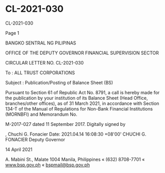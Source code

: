# CL-2021-030

CL-2021-030

Page 1

BANGKO SENTRAL NG PILIPINAS

OFFICE OF THE DEPUTY GOVERNOR FINANCIAL SUPERVISION SECTOR

CIRCULAR LETTER NO. CL-2021-030

To : ALL TRUST CORPORATIONS

Subject : Publication/Posting of Balance Sheet (BS)

Pursuant to Section 61 of Republic Act No. 8791, a call is hereby made for the publication by your institution of its Balance Sheet (Head Office, branches/other offices), as of 31 March 2021, in accordance with Section 134-T of the Manual of Regulations for Non-Bank Financial Institutions (MORNBFI) and Memorandum No.

M-2017-027 dated 11 September 2017. Digitally signed by

, Chuchi G. Fonacier Date: 2021.04.14 16:08:30 +08'00' CHUCHI G. FONACIER Deputy Governor

14 April 2021

A. Mabini St., Malate 1004 Manila, Philippines « (632) 8708-7701 « www.bsp.gov.ph « bspmail@bsp.gov.ph